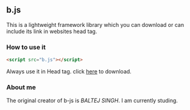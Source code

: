 ## b.js

This is a lightweight framework library which you can download or can include its link in websites head tag.

### How to use it
```markdown
<script src="b.js"></script>
```
Always use it in Head tag.
click [here](https://https://baltej223.github.io/b/b.js) to download.

### About me

The original creator of b-js is *BALTEJ SINGH*. I am currently studing.
